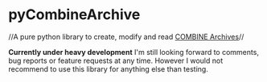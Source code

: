 pyCombineArchive
================
//A pure python library to create, modify and read [COMBINE Archives](http://co.mbine.org/documents/archive)//

**Currently under heavy development** I'm still looking forward to comments, bug reports or feature requests at any time.
However I would not recommend to use this library for anything else than testing.
